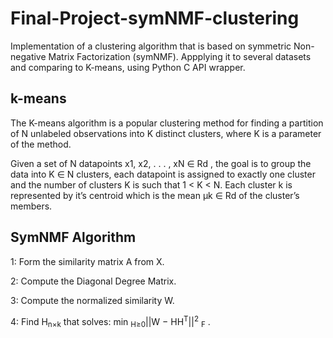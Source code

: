 # Final-Project-symNMF-clustering
Implementation of  a clustering algorithm that is based on symmetric Non-negative Matrix Factorization (symNMF).
Appplying it to several datasets and comparing to K-means, using Python C API wrapper.
## k-means
The K-means algorithm is a popular clustering method for finding a partition of N unlabeled observations into K distinct clusters, where K is a parameter of the method.

Given a set of N datapoints x1, x2, . . . , xN ∈ Rd , the goal is to group the data into K ∈ N clusters, each datapoint is assigned to exactly one cluster and the number of clusters K is such that 1 < K < N. Each cluster k is represented by it’s centroid which is the mean µk ∈ Rd of the cluster’s members.

 ## SymNMF Algorithm
1: Form the similarity matrix A from X.

2: Compute the Diagonal Degree Matrix.

3: Compute the normalized similarity W.

4: Find H<sub>n×k</sub> that solves: min <sub>H≥0</sub>||W − HH<sup>T</sup>||<sup>2</sup> <sub>F</sub> .

 
